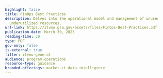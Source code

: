 ```yaml
---
highlight: false
title: FinOps Best Practices
description: Delves into the operational model and management of unused or
  underutilized resources.
url-link: https://itvmo.gsa.gov/assets/files/FinOps-Best-Practices.pdf
publication-date: March 30, 2023
reading-time: 30
type: PDF
gov-only: false
is-external: true
filter: itvmo-general
audience: program-operations
resource-type: guidance
branded-offerings: market-it-data-intelligence
---
```

